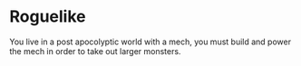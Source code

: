 # Roguelike

You live in a post apocolyptic world with a mech, you must build and power the mech in order to take out larger monsters.


